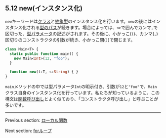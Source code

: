 ## 5.12 new(インスタンス化)

`new`キーワードは[クラス](types-class-instance.md)と[抽象型](types-abstract.md)のインスタンス化を行います。`new`の後にはインスタンス化される[型のパス](dictionary.md#define-type-path)が続きます。場合によっては、`<>`で囲んでカンマ`,`で区切った、[型パラメータ](type-system-type-parameters.md)の記述がされます。その後に、小かっこ(`(`)、カンマ(`,`)区切りのコンストラクタの引数が続き、小かっこ閉(`)`)で閉じます。

```haxe
class Main<T> {
  static public function main() {
    new Main<Int>(12, "foo");
  }

  function new(t:T, s:String) { }
}
```

`main`メソッドの中では型パラメータ`Int`の明示付き、引数が`12`と`"foo"`で、`Main`クラス自身のインスタンス化を行っています。私たちが知っているように、この構文は[関数呼び出し](expression-function-call.md)とよく似ており、「コンストラクタ呼び出し」と呼ぶことが多いです。

---

Previous section: [ローカル関数](expression-function.md)

Next section: [forループ](expression-for.md)